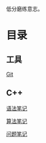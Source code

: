 低分磨练意志。

# 目录

## 工具
[Git](工具/Git.md)


## C++
[语法笔记](C++/语法笔记.md)

[算法笔记](C++/算法笔记.md)

[问题笔记](C++/问题笔记.md)

